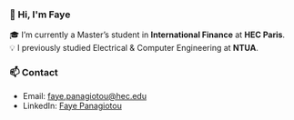 ### 👋 Hi, I'm Faye

🎓 I’m currently a Master’s student in **International Finance** at **HEC Paris**.  
💡 I previously studied Electrical & Computer Engineering at **NTUA**.

### 📫 Contact
- Email: faye.panagiotou@hec.edu
- LinkedIn: [Faye Panagiotou](https://www.linkedin.com/in/fayepanagiotou/)
